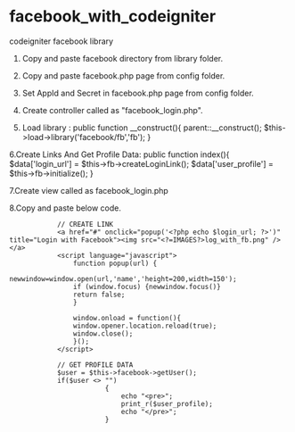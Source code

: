 facebook_with_codeigniter
=========================
codeigniter facebook library

1. Copy and paste facebook directory from library folder.
2. Copy and paste facebook.php page from config folder.
3. Set AppId and Secret in facebook.php page from config folder.
4. Create controller called as "facebook_login.php".

5. Load library : 
                  public function __construct(){
              		parent::__construct();
              	  	$this->load->library('facebook/fb','fb');
                  }

6.Create Links And Get Profile Data:
                public function index(){
                  $data['login_url'] = $this->fb->createLoginLink();
  		            $data['user_profile'] = $this->fb->initialize();
                }
                
                
7.Create view called as facebook_login.php

8.Copy and paste below code. 

                  
                // CREATE LINK
                <a href="#" onclick="popup('<?php echo $login_url; ?>')" title="Login with Facebook"><img src="<?=IMAGES?>log_with_fb.png" /></a>
                <script language="javascript">              
                	function popup(url) {
                	newwindow=window.open(url,'name','height=200,width=150');
                	if (window.focus) {newwindow.focus()}
                	return false;
                	}
              			
                	window.onload = function(){
                	window.opener.location.reload(true);
                	window.close();
                	}();
                </script>

                // GET PROFILE DATA
                $user = $this->facebook->getUser();
                if($user <> "")
						    {
						        echo "<pre>";
						        print_r($user_profile);
						        echo "</pre>";
						    }

